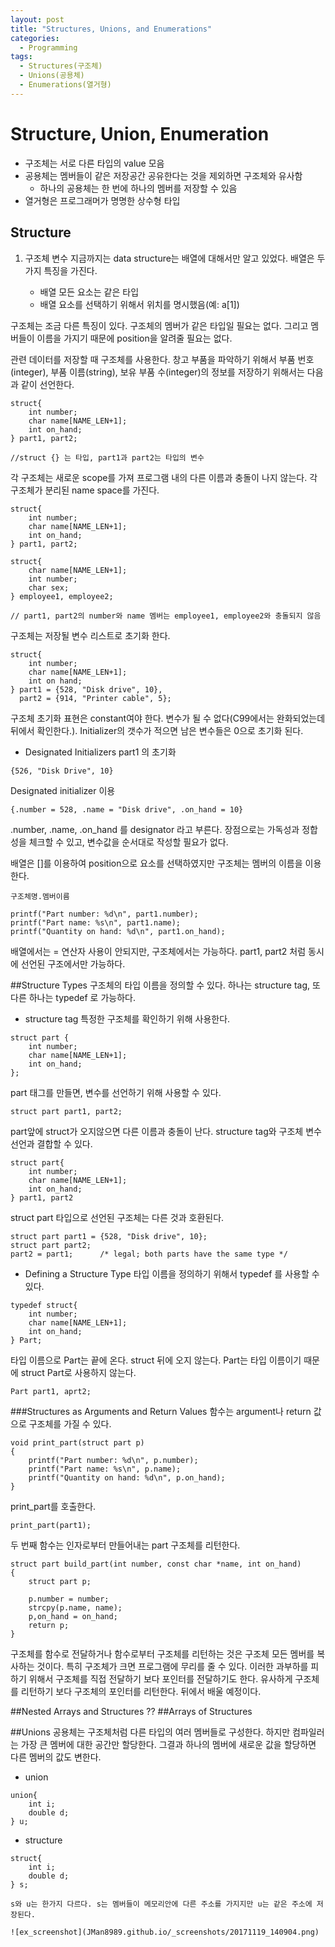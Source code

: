 ```yaml
---
layout: post
title: "Structures, Unions, and Enumerations"
categories:
  - Programming
tags:
  - Structures(구조체)
  - Unions(공용체)
  - Enumerations(열거형)
---
```


# Structure, Union, Enumeration
- 구조체는 서로 다른 타입의 value 모음
- 공용체는 멤버들이 같은 저장공간 공유한다는 것을 제외하면 구조체와 유사함
	- 하나의 공용체는 한 번에 하나의 멤버를 저장할 수 있음
- 열거형은 프로그래머가 명명한 상수형 타입


## Structure
1. 구조체 변수
지금까지는 data structure는 배열에 대해서만 알고 있었다. 배열은 두 가지 특징을 가진다.

	- 배열 모든 요소는 같은 타입
	- 배열 요소를 선택하기 위해서 위치를 명시했음(예: a[1])

구조체는 조금 다른 특징이 있다. 구조체의 멤버가 같은 타입일 필요는 없다. 그리고 멤버들이 이름을 가지기 때문에 position을 알려줄 필요는 없다.

관련 데이터를 저장할 때 구조체를 사용한다. 창고 부품을 파악하기 위해서 부품 번호(integer), 부품 이름(string), 보유 부품 수(integer)의 정보를 저장하기 위해서는 다음과 같이 선언한다.

```
struct{
	int number;
    char name[NAME_LEN+1];
    int on_hand;
} part1, part2;

//struct {} 는 타입, part1과 part2는 타입의 변수
```

각 구조체는 새로운 scope를 가져 프로그램 내의 다른 이름과 충돌이 나지 않는다. 각 구조체가 분리된 name space를 가진다.

```
struct{
	int number;
    char name[NAME_LEN+1];
    int on_hand;
} part1, part2;

struct{
	char name[NAME_LEN+1];
    int number;
    char sex;
} employee1, employee2;

// part1, part2의 number와 name 멤버는 employee1, employee2와 충돌되지 않음
```

구조체는 저장될 변수 리스트로 초기화 한다.

```
struct{
	int number;
	char name[NAME_LEN+1];
    int on hand;
} part1 = {528, "Disk drive", 10},
  part2 = {914, "Printer cable", 5};
```
구조체 초기화 표현은 constant여야 한다. 변수가 될 수 없다(C99에서는 완화되었는데 뒤에서 확인한다.). Initializer의 갯수가 적으면 남은 변수들은 0으로 초기화 된다.

- Designated Initializers
part1 의 초기화
```
{526, "Disk Drive", 10}
```
Designated initializer 이용
```
{.number = 528, .name = "Disk drive", .on_hand = 10}
```
.number, .name, .on_hand 를 designator 라고 부른다.
장점으로는 가독성과 정합성을 체크할 수 있고, 변수값을 순서대로 작성할 필요가 없다.

배열은 []를 이용하여 position으로 요소를 선택하였지만 구조체는 멤버의 이름을 이용한다.
```
구조체명.멤버이름
```
```
printf("Part number: %d\n", part1.number);
printf("Part name: %s\n", part1.name);
printf("Quantity on hand: %d\n", part1.on_hand);
```

배열에서는 = 연산자 사용이 안되지만, 구조체에서는 가능하다.
part1, part2 처럼 동시에 선언된 구조에서만 가능하다.



##Structure Types
구조체의 타입 이름을 정의할 수 있다. 하나는 structure tag, 또 다른 하나는 typedef 로 가능하다.

- structure tag
특정한 구조체를 확인하기 위해 사용한다.
```
struct part {
	int number;
    char name[NAME_LEN+1];
    int on_hand;
};
```
part 태그를 만들면, 변수를 선언하기 위해 사용할 수 있다.
```
struct part part1, part2;
```
part앞에 struct가 오지않으면 다른 이름과 충돌이 난다.
structure tag와 구조체 변수 선언과 결합할 수 있다.
```
struct part{
	int number;
    char name[NAME_LEN+1];
    int on_hand;
} part1, part2
```
struct part 타입으로 선언된 구조체는 다른 것과 호환된다.
```
struct part part1 = {528, "Disk drive", 10};
struct part part2;
part2 = part1;		/* legal; both parts have the same type */
```

- Defining a Structure Type
타입 이름을 정의하기 위해서 typedef 를 사용할 수 있다.
```
typedef struct{
	int number;
    char name[NAME_LEN+1];
    int on_hand;
} Part;
```
타입 이름으로 Part는 끝에 온다. struct 뒤에 오지 않는다. Part는 타입 이름이기 때문에 struct Part로 사용하지 않는다.
```
Part part1, aprt2;
```
###Structures as Arguments and Return Values
함수는 argument나 return 값으로 구조체를 가질 수 있다.
```
void print_part(struct part p)
{
	printf("Part number: %d\n", p.number);
    printf("Part name: %s\n", p.name);
    printf("Quantity on hand: %d\n", p.on_hand);
}
```
print_part를 호출한다.
```
print_part(part1);
```
두 번째 함수는 인자로부터 만들어내는 part 구조체를 리턴한다.
```
struct part build_part(int number, const char *name, int on_hand)
{
	struct part p;
    
    p.number = number;
    strcpy(p.name, name);
    p,on_hand = on_hand;
    return p;
}
```
구조체를 함수로 전달하거나 함수로부터 구조체를 리턴하는 것은 구조체 모든 멤버를 복사하는 것이다. 특히 구조체가 크면 프로그램에 무리를 줄 수 있다. 이러한 과부하를 피하기 위해서 구조체를 직접 전달하기 보다 포인터를 전달하기도 한다. 유사하게 구조체를 리턴하기 보다 구조체의 포인터를 리턴한다. 뒤에서 배울 예정이다.

##Nested Arrays and Structures
??
##Arrays of Structures

##Unions
공용체는 구조체처럼 다른 타입의 여러 멤버들로 구성한다. 하지만 컴파일러는 가장 큰 멤버에 대한 공간만 할당한다. 그결과 하나의 멤버에 새로운 값을 할당하면 다른 멤버의 값도 변한다.

- union
```
union{
	int i;
    double d;
} u;
```
- structure
```
struct{
	int i;
    double d;
} s;

s와 u는 한가지 다르다. s는 멤버들이 메모리안에 다른 주소를 가지지만 u는 같은 주소에 저장된다.

![ex_screenshot](JMan8989.github.io/_screenshots/20171119_140904.png)





